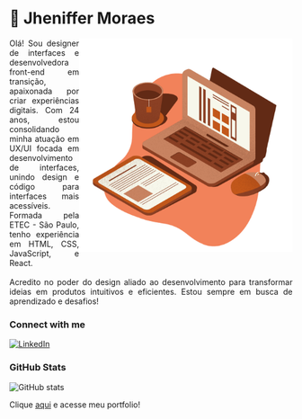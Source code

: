 

<h1>🧡 Jheniffer Moraes</h1>
<img align="right" alt="Vetor by Jheniffer Moraes" height="380" src="computador.png">

<p align="justify">Olá! Sou designer de interfaces e desenvolvedora front-end em transição, apaixonada por criar experiências digitais. Com 24 anos, estou consolidando minha atuação em UX/UI focada em desenvolvimento de interfaces, unindo design e código para interfaces mais acessíveis. Formada pela ETEC - São Paulo, tenho experiência em HTML, CSS, JavaScript, e React.
<br>
<br>
Acredito no poder do design aliado ao desenvolvimento para transformar ideias em produtos intuitivos e eficientes. Estou sempre em busca de aprendizado e desafios!</p>


### Connect with me

[![LinkedIn](https://img.shields.io/badge/-LinkedIn-000?style=for-the-badge&logo=linkedin&logoColor=FF00F6&color:FFF)](https://www.linkedin.com/in/jheniffer-moraes/)

### GitHub Stats
![GitHub stats](https://github-readme-stats-git-masterrstaa-rickstaa.vercel.app/api?username=JhenifferMoraes&hide_title=true&show_icons=true&include_all_commits=false&count_private=true&line_height=25&hide=issues&bg_color=000&title_color=823113&text_color=FFF&border_radius=3&border_color=bd4a09&icon_color=823113&theme=jolly)

Clique [aqui](https://jheniffermoraes.github.io/memory-game/) e acesse meu portfolio!
